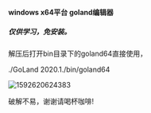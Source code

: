 #### windows x64平台 goland编辑器

##### 仅供学习，免安装。



解压后打开bin目录下的goland64直接使用，

./GoLand 2020.1./bin/goland64

![1592620624383](C:\Users\ADMINI~1\AppData\Local\Temp\1592620624383.png)




破解不易，谢谢请喝杯咖啡!







